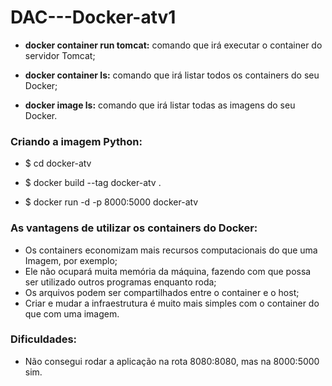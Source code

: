 # DAC---Docker-atv1

  

-   **docker container run tomcat:** comando que irá executar o container do servidor Tomcat;
    
- **docker container ls:** comando que irá listar todos os containers do seu Docker;
    
-   **docker image ls:** comando que irá listar todas as imagens do seu Docker.
    

  

### Criando a imagem Python:

-   $ cd docker-atv
    
-   $ docker build --tag docker-atv .
    
-   $ docker run -d -p 8000:5000 docker-atv

### As vantagens de utilizar os containers do Docker:

- Os containers economizam mais recursos computacionais do que uma Imagem, por exemplo;
- Ele não ocupará muita memória da máquina, fazendo com que possa ser utilizado outros programas enquanto roda;
- Os arquivos podem ser compartilhados entre o container e o host;
- Criar e mudar a infraestrutura é muito mais simples com o container do que com uma imagem.

### Dificuldades:
- Não consegui rodar a aplicação na rota 8080:8080, mas na 8000:5000 sim.
